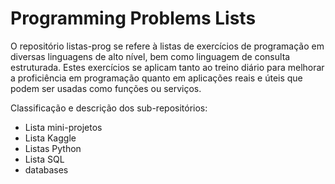 # Programming Problems Lists
O repositório listas-prog se refere à listas de exercícios de programação em diversas linguagens de alto nível, bem como linguagem de consulta estruturada. Estes exercícios se aplicam tanto ao treino diário para melhorar a proficiência em programação quanto em aplicações reais e úteis que podem ser usadas como funções ou serviços.

Classificação e descrição dos sub-repositórios:
* Lista mini-projetos
* Lista Kaggle
* Listas Python
* Lista SQL
* databases
